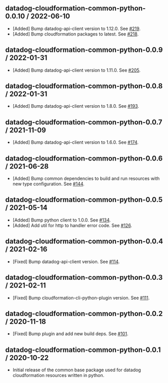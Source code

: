 ## datadog-cloudformation-common-python-0.0.10 / 2022-06-10

* [Added] Bump datadog-api-client version to 1.12.0. See [#219](https://github.com/DataDog/datadog-cloudformation-resources/pull/219).
* [Added] Bump cloudformation packages to latest. See [#218](https://github.com/DataDog/datadog-cloudformation-resources/pull/218).

## datadog-cloudformation-common-python-0.0.9 / 2022-01-31

* [Added] Bump datadog-api-client version to 1.11.0. See [#205](https://github.com/DataDog/datadog-cloudformation-resources/pull/205).

## datadog-cloudformation-common-python-0.0.8 / 2022-01-31

* [Added] Bump datadog-api-client version to 1.8.0. See [#193](https://github.com/DataDog/datadog-cloudformation-resources/pull/193).

## datadog-cloudformation-common-python-0.0.7 / 2021-11-09

* [Added] Bump datadog-api-client version to 1.6.0. See [#174](https://github.com/DataDog/datadog-cloudformation-resources/pull/174).

## datadog-cloudformation-common-python-0.0.6 / 2021-06-28

* [Added] Bump common dependencies to build and run resources with new type configuration. See [#144](https://github.com/DataDog/datadog-cloudformation-resources/pull/144).

## datadog-cloudformation-common-python-0.0.5 / 2021-05-14

* [Added] Bump python client to 1.0.0. See [#134](https://github.com/DataDog/datadog-cloudformation-resources/pull/134).
* [Added] Add util for http to handler error code. See [#126](https://github.com/DataDog/datadog-cloudformation-resources/pull/126).

## datadog-cloudformation-common-python-0.0.4 / 2021-02-16

* [Fixed] Bump datadog-api-client version. See [#114](https://github.com/DataDog/datadog-cloudformation-resources/pull/114).

## datadog-cloudformation-common-python-0.0.3 / 2021-02-11

* [Fixed] Bump cloudformation-cli-python-plugin version. See [#111](https://github.com/DataDog/datadog-cloudformation-resources/pull/111).

## datadog-cloudformation-common-python-0.0.2 / 2020-11-18

* [Fixed] Bump plugin and add new build deps. See [#101](https://github.com/DataDog/datadog-cloudformation-resources/pull/101).

## datadog-cloudformation-common-python-0.0.1 / 2020-10-22

* Initial release of the common base package used for datadog cloudformation resources written in python.